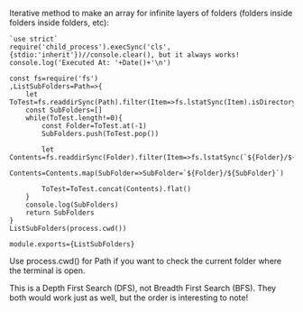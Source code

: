 Iterative method to make an array for infinite layers of folders (folders inside folders inside folders, etc):

`````
`use strict`
require('child_process').execSync('cls',{stdio:'inherit'})//console.clear(), but it always works!
console.log('Executed At: '+Date()+'\n')

const fs=require('fs')
,ListSubFolders=Path=>{
    let ToTest=fs.readdirSync(Path).filter(Item=>fs.lstatSync(Item).isDirectory())
    const SubFolders=[]
    while(ToTest.length!=0){
        const Folder=ToTest.at(-1)
        SubFolders.push(ToTest.pop())

        let Contents=fs.readdirSync(Folder).filter(Item=>fs.lstatSync(`${Folder}/${Item}`).isDirectory())
        Contents=Contents.map(SubFolder=>SubFolder=`${Folder}/${SubFolder}`)

        ToTest=ToTest.concat(Contents).flat()
    }
    console.log(SubFolders)
    return SubFolders
}
ListSubFolders(process.cwd())

module.exports={ListSubFolders}
`````
Use process.cwd() for Path if you want to check the current folder where the terminal is open.

This is a Depth First Search (DFS), not Breadth First Search (BFS). They both would work just as well, but the order is interesting to note!
